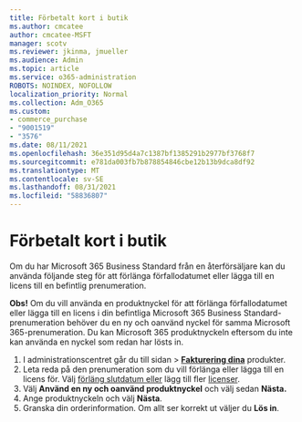 ```yaml
---
title: Förbetalt kort i butik
ms.author: cmcatee
author: cmcatee-MSFT
manager: scotv
ms.reviewer: jkinma, jmueller
ms.audience: Admin
ms.topic: article
ms.service: o365-administration
ROBOTS: NOINDEX, NOFOLLOW
localization_priority: Normal
ms.collection: Adm_O365
ms.custom:
- commerce_purchase
- "9001519"
- "3576"
ms.date: 08/11/2021
ms.openlocfilehash: 36e351d95d4a7c1387bf1385291b2977bf3768f7
ms.sourcegitcommit: e781da003fb7b878854846cbe12b13b9dca8df92
ms.translationtype: MT
ms.contentlocale: sv-SE
ms.lasthandoff: 08/31/2021
ms.locfileid: "58836807"
---
```

# <a name="retail-prepaid-card"></a>Förbetalt kort i butik

Om du har Microsoft 365 Business Standard från en återförsäljare kan du använda följande steg för att förlänga förfallodatumet eller lägga till en licens till en befintlig prenumeration.

**Obs!** Om du vill använda en produktnyckel för att förlänga förfallodatumet eller lägga till en licens i din befintliga Microsoft 365 Business Standard-prenumeration behöver du en ny och oanvänd nyckel för samma Microsoft 365-prenumeration. Du kan Microsoft 365 produktnyckeln eftersom du inte kan använda en nyckel som redan har lösts in.

1. I administrationscentret går du till sidan  >  **[Fakturering dina](https://go.microsoft.com/fwlink/p/?linkid=842054)** produkter.
2. Leta reda på den prenumeration som du vill förlänga eller lägga till en licens för. Välj [förläng slutdatum eller](https://go.microsoft.com/fwlink/p/?linkid=842054) lägg till fler [licenser](https://go.microsoft.com/fwlink/p/?linkid=842054).
3. Välj **Använd en ny och oanvänd produktnyckel** och välj sedan **Nästa.**
4. Ange produktnyckeln och välj **Nästa**.
5. Granska din orderinformation. Om allt ser korrekt ut väljer du **Lös in**.